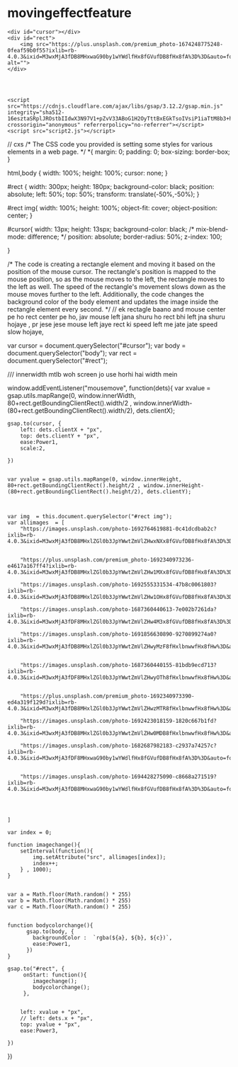 # movingeffectfeature

<!-- The code you provided is an HTML document. It defines the structure and content of a web page. Let's
break it down: -->
<!DOCTYPE html>
<html lang="en">
<head>
    <meta charset="UTF-8">
    <meta name="viewport" content="width=device-width, initial-scale=1.0">
    <title>Document</title>
    <link rel="stylesheet" href="style2.css">
</head>
<body>
    

    <div id="cursor"></div>
    <div id="rect">
        <img src="https://plus.unsplash.com/premium_photo-1674248775248-0feaf59b0f55?ixlib=rb-4.0.3&ixid=M3wxMjA3fDB8MHxwaG90by1wYWdlfHx8fGVufDB8fHx8fA%3D%3D&auto=format&fit=crop&w=1930&q=80" alt="">
    </div>




    <script src="https://cdnjs.cloudflare.com/ajax/libs/gsap/3.12.2/gsap.min.js" integrity="sha512-16esztaSRplJROstbIIdwX3N97V1+pZvV33ABoG1H2OyTttBxEGkTsoIVsiP1iaTtM8b3+hu2kB6pQ4Clr5yug==" crossorigin="anonymous" referrerpolicy="no-referrer"></script>
    <script src="script2.js"></script>
</body>
</html>


// cxs
/* The CSS code you provided is setting some styles for various elements in a web page. */
*{
    margin: 0;
    padding: 0;
    box-sizing: border-box;
}

html,body
{
    width: 100%;
    height: 100%;
    cursor: none;
}


 #rect {
    width: 300px;
    height: 180px;
    background-color: black;
    position: absolute;
    left: 50%;
    top: 50%;
    transform: translate(-50%,-50%);
}

#rect img{
    width: 100%;
    height: 100%;
    object-fit: cover;
    object-position: center;
}


#cursor{
    width: 13px;
    height: 13spx;
    background-color: black;
    /* mix-blend-mode: difference; */
    position: absolute;
    border-radius: 50%;
    z-index: 100;

}

/* The code is creating a rectangle element and moving it based on the position of the mouse cursor.
The rectangle's position is mapped to the mouse position, so as the mouse moves to the left, the
rectangle moves to the left as well. The speed of the rectangle's movement slows down as the mouse
moves further to the left. Additionally, the code changes the background color of the body element
and updates the image inside the rectangle element every second. */
// ek rectagle baano  and mouse center pe ho rect center pe ho, jav mouse left jana shuru ho rect bhi left jna shuru hojaye , pr jese jese mouse left jaye rect ki speed left me jate jate speed slow hojaye, 

var cursor = document.querySelector("#cursor");
var body = document.querySelector("body");
var rect = document.querySelector("#rect");

/// innerwidth mtlb woh screen jo use horhi hai width mein

window.addEventListener("mousemove", function(dets){
    var xvalue = gsap.utils.mapRange(0, window.innerWidth, 80+rect.getBoundingClientRect().width/2 , window.innerWidth-(80+rect.getBoundingClientRect().width/2), dets.clientX);
   

    gsap.to(cursor, {
        left: dets.clientX + "px",
        top: dets.clientY + "px",
        ease:Power1,
        scale:2,
        
    })


    var yvalue = gsap.utils.mapRange(0, window.innerHeight, 80+rect.getBoundingClientRect().height/2 , window.innerHeight-(80+rect.getBoundingClientRect().height/2), dets.clientY);



    var img  = this.document.querySelector("#rect img");
    var allimages  = [
        "https://images.unsplash.com/photo-1692764619881-0c41dcdbab2c?ixlib=rb-4.0.3&ixid=M3wxMjA3fDB8MHxlZGl0b3JpYWwtZmVlZHwxNXx8fGVufDB8fHx8fA%3D%3D&auto=format&fit=crop&w=500&q=60",
    
    
        "https://plus.unsplash.com/premium_photo-1692340973236-e4617a167ff4?ixlib=rb-4.0.3&ixid=M3wxMjA3fDB8MHxlZGl0b3JpYWwtZmVlZHw1MXx8fGVufDB8fHx8fA%3D%3D&auto=format&fit=crop&w=500&q=60",
    
        "https://images.unsplash.com/photo-1692555331534-47b8c0061803?ixlib=rb-4.0.3&ixid=M3wxMjA3fDB8MHxlZGl0b3JpYWwtZmVlZHw1OHx8fGVufDB8fHx8fA%3D%3D&auto=format&fit=crop&w=500&q=60",
    
        "https://images.unsplash.com/photo-1687360440613-7e002b7261da?ixlib=rb-4.0.3&ixid=M3wxMjA3fDF8MHxlZGl0b3JpYWwtZmVlZHw4M3x8fGVufDB8fHx8fA%3D%3D&auto=format&fit=crop&w=500&q=60",
    
        "https://images.unsplash.com/photo-1691856630890-9270899274a0?ixlib=rb-4.0.3&ixid=M3wxMjA3fDB8MHxlZGl0b3JpYWwtZmVlZHwyMzF8fHxlbnwwfHx8fHw%3D&auto=format&fit=crop&w=500&q=60",
    
    
        "https://images.unsplash.com/photo-1687360440155-81bdb9ecd713?ixlib=rb-4.0.3&ixid=M3wxMjA3fDF8MHxlZGl0b3JpYWwtZmVlZHwyOTh8fHxlbnwwfHx8fHw%3D&auto=format&fit=crop&w=500&q=60",
    
    
        "https://plus.unsplash.com/premium_photo-1692340973390-ed4a319f129d?ixlib=rb-4.0.3&ixid=M3wxMjA3fDB8MHxlZGl0b3JpYWwtZmVlZHwzMTR8fHxlbnwwfHx8fHw%3D&auto=format&fit=crop&w=500&q=60",
    
        "https://images.unsplash.com/photo-1692423018159-1820c667b1fd?ixlib=rb-4.0.3&ixid=M3wxMjA3fDB8MHxlZGl0b3JpYWwtZmVlZHw0MDB8fHxlbnwwfHx8fHw%3D&auto=format&fit=crop&w=500&q=60",

        "https://images.unsplash.com/photo-1682687982183-c2937a74257c?ixlib=rb-4.0.3&ixid=M3wxMjA3fDF8MHxwaG90by1wYWdlfHx8fGVufDB8fHx8fA%3D%3D&auto=format&fit=crop&w=2071&q=80",


        "https://images.unsplash.com/photo-1694428275090-c8668a271519?ixlib=rb-4.0.3&ixid=M3wxMjA3fDB8MHxwaG90by1wYWdlfHx8fGVufDB8fHx8fA%3D%3D&auto=format&fit=crop&w=1932&q=80",



    
    ]

    var index = 0;
   
    function imagechange(){
        setInterval(function(){
            img.setAttribute("src", allimages[index]);
            index++;
        } , 1000);
    }


    var a = Math.floor(Math.random() * 255)
    var b = Math.floor(Math.random() * 255)
    var c = Math.floor(Math.random() * 255)


    function bodycolorchange(){
          gsap.to(body, {
            backgroundColor :  `rgba(${a}, ${b}, ${c})`,
            ease:Power1,     
          })
    }

    gsap.to("#rect", {
         onStart: function(){
            imagechange();
            bodycolorchange();
         },

        
        left: xvalue + "px", 
        // left: dets.x + "px",
        top: yvalue + "px",
        ease:Power3,

    })
})

